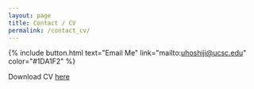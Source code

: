```yaml
---
layout: page
title: Contact / CV
permalink: /contact_cv/
---
```


{% include button.html text="Email Me" link="mailto:uhoshiji@ucsc.edu" color="#1DA1F2" %}

Download CV [here](https://umihoshijima.github.io/assets/Umihiko_Hoshijima_cv.pdf)
